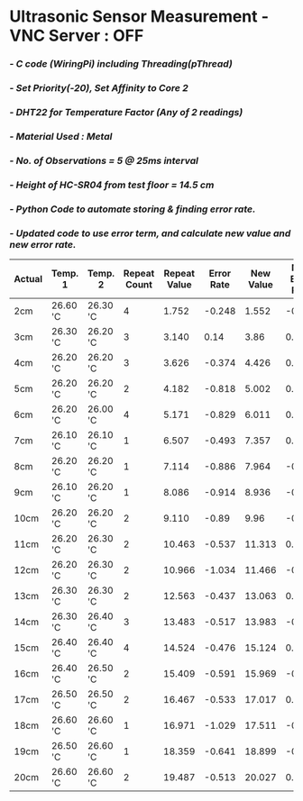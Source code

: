 # **Ultrasonic Sensor Measurement - VNC Server : OFF**
### *- C code (WiringPi) including Threading(pThread)*
### *- Set Priority(-20), Set Affinity to Core 2*
### *- DHT22 for Temperature Factor (Any of 2 readings)*
### *- Material Used : Metal*
### *- No. of Observations = 5 @ 25ms interval*
### *- Height of HC-SR04 from test floor = 14.5 cm*
### *- Python Code to automate storing & finding error rate.*
### *- Updated code to use error term, and calculate new value and new error rate.*

Actual | Temp. 1 | Temp. 2 | Repeat Count | Repeat Value | Error Rate | New Value | New Error Rate
---- | ---- | ---- | ---- | ---- | ---- | ---- | ----
 2cm | 26.60 'C | 26.30 'C | 4 | 1.752 | -0.248 | 1.552 | -0.448 
 3cm | 26.30 'C | 26.20 'C | 3 | 3.140 | 0.14 | 3.86 | 0.86 
 4cm | 26.20 'C | 26.20 'C | 3 | 3.626 | -0.374 | 4.426 | 0.426 
 5cm | 26.20 'C | 26.20 'C | 2 | 4.182 | -0.818 | 5.002 | 0.002 
 6cm | 26.20 'C | 26.00 'C | 4 | 5.171 | -0.829 | 6.011 | 0.011 
 7cm | 26.10 'C | 26.10 'C | 1 | 6.507 | -0.493 | 7.357 | 0.357 
 8cm | 26.20 'C | 26.20 'C | 1 | 7.114 | -0.886 | 7.964 | -0.036 
 9cm | 26.10 'C | 26.20 'C | 1 | 8.086 | -0.914 | 8.936 | -0.064 
 10cm | 26.20 'C | 26.20 'C | 2 | 9.110 | -0.89 | 9.96 | -0.04 
 11cm | 26.20 'C | 26.30 'C | 2 | 10.463 | -0.537 | 11.313 | 0.313 
 12cm | 26.20 'C | 26.30 'C | 2 | 10.966 | -1.034 | 11.466 | -0.534 
 13cm | 26.30 'C | 26.30 'C | 2 | 12.563 | -0.437 | 13.063 | 0.063 
 14cm | 26.30 'C | 26.40 'C | 3 | 13.483 | -0.517 | 13.983 | -0.017 
 15cm | 26.40 'C | 26.40 'C | 4 | 14.524 | -0.476 | 15.124 | 0.124 
 16cm | 26.40 'C | 26.50 'C | 2 | 15.409 | -0.591 | 15.969 | -0.031 
 17cm | 26.50 'C | 26.50 'C | 2 | 16.467 | -0.533 | 17.017 | 0.017 
 18cm | 26.60 'C | 26.60 'C | 1 | 16.971 | -1.029 | 17.511 | -0.489 
 19cm | 26.50 'C | 26.60 'C | 1 | 18.359 | -0.641 | 18.899 | -0.101 
 20cm | 26.60 'C | 26.60 'C | 2 | 19.487 | -0.513 | 20.027 | 0.027 
 